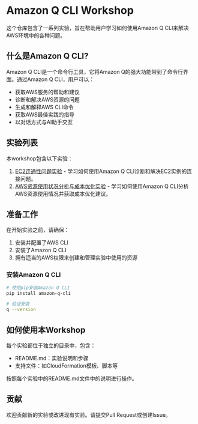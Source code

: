 # Amazon Q CLI Workshop

这个仓库包含了一系列实验，旨在帮助用户学习如何使用Amazon Q CLI来解决AWS环境中的各种问题。

## 什么是Amazon Q CLI?

Amazon Q CLI是一个命令行工具，它将Amazon Q的强大功能带到了命令行界面。通过Amazon Q CLI，用户可以：

- 获取AWS服务的帮助和建议
- 诊断和解决AWS资源的问题
- 生成和解释AWS CLI命令
- 获取AWS最佳实践的指导
- 以对话方式与AI助手交互

## 实验列表

本workshop包含以下实验：

1. [EC2连通性问题实验](./ec2-connectivity-lab/README.md) - 学习如何使用Amazon Q CLI诊断和解决EC2实例的连接问题。
2. [AWS资源使用状况分析与成本优化实验](./cost-optimization-lab/README.md) - 学习如何使用Amazon Q CLI分析AWS资源使用情况并获取成本优化建议。

## 准备工作

在开始实验之前，请确保：

1. 安装并配置了AWS CLI
2. 安装了Amazon Q CLI
3. 拥有适当的AWS权限来创建和管理实验中使用的资源

### 安装Amazon Q CLI

```bash
# 使用pip安装Amazon Q CLI
pip install amazon-q-cli

# 验证安装
q --version
```

## 如何使用本Workshop

每个实验都位于独立的目录中，包含：
- README.md：实验说明和步骤
- 支持文件：如CloudFormation模板、脚本等

按照每个实验中的README.md文件中的说明进行操作。

## 贡献

欢迎贡献新的实验或改进现有实验。请提交Pull Request或创建Issue。
